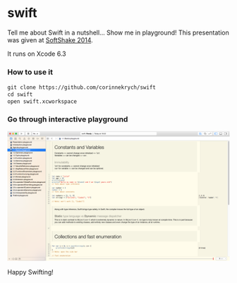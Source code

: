 swift
=====

Tell me about Swift in a nutshell... Show me in playground!
This presentation was given at [SoftShake 2014](http://soft-shake.ch/2014/en/).

It runs on Xcode 6.3

### How to use it

```
git clone https://github.com/corinnekrych/swift
cd swift
open swift.xcworkspace
```
### Go through interactive playground

![worspace](Resources/xcode_playground.png)

Happy Swifting!
